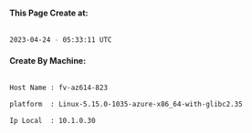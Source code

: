 
   
#### This Page Create at:

```bash

2023-04-24 - 05:33:11 UTC

```

#### Create By Machine:

```bash

Host Name : fv-az614-823

platform  : Linux-5.15.0-1035-azure-x86_64-with-glibc2.35

Ip Local  : 10.1.0.30

```

